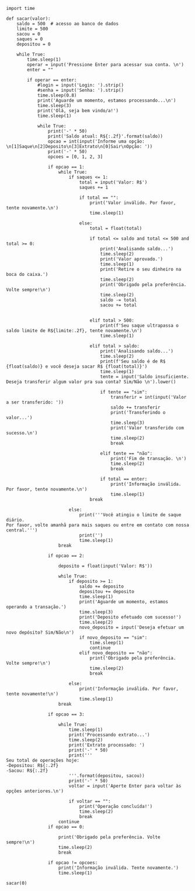     import time
    
    def sacar(valor):
        saldo = 500  # acesso ao banco de dados
        limite = 500
        sacou = 0
        saques = 0
        depositou = 0
    
        while True:
            time.sleep(1)
            operar = input('Pressione Enter para acessar sua conta. \n')
            enter = ""
    
            if operar == enter:
                #login = input('Login: ').strip()
                #senha = input('Senha: ').strip()
                time.sleep(0.8)
                print('Aguarde um momento, estamos processando...\n')
                time.sleep(3)
                print('Olá, seja bem vindo/a!')
                time.sleep(1)
    
                while True:
                    print('-' * 50)
                    print('Saldo atual: R${:.2f}'.format(saldo))
                    opcao = int(input('Informe uma opção: \n[1]Saque\n[2]Deposito\n[3]Extrato\n[0]Sair\nOpção: '))
                    print('-' * 50)
                    opcoes = [0, 1, 2, 3]
    
                    if opcao == 1:
                        while True:
                            if saques <= 1:
                                total = input('Valor: R$')
                                saques += 1
    
                                if total == "":
                                    print('Valor inválido. Por favor, tente novamente.\n')
                                    time.sleep(1)
    
                                else:
                                    total = float(total)
    
                                    if total <= saldo and total <= 500 and total >= 0:
                                        print('Analisando saldo...')
                                        time.sleep(2)
                                        print('Valor aprovado.')
                                        time.sleep(1)
                                        print('Retire o seu dinheiro na boca do caixa.')
                                        time.sleep(2)
                                        print('Obrigado pela preferência. Volte sempre!\n')
                                        time.sleep(2)
                                        saldo -= total
                                        sacou += total
    
    
                                    elif total > 500:
                                        print(f'Seu saque ultrapassa o saldo limite de R${limite:.2f}, tente novamente.\n')
                                        time.sleep(1)
    
                                    elif total > saldo:
                                        print('Analisando saldo...')
                                        time.sleep(2)
                                        print(f'Seu saldo é de R$ {float(saldo)} e você deseja sacar R$ {float(total)}')
                                        time.sleep(1)
                                        tente = input('Saldo insuficiente. Deseja transferir algum valor pra sua conta? Sim/Não \n').lower()
    
                                        if tente == "sim":
                                            transferir = int(input('Valor a ser transferido: '))
                                            saldo += transferir
                                            print('Transferindo o valor...')
                                            time.sleep(3)
                                            print('Valor transferido com sucesso.\n')
                                            time.sleep(2)
                                            break
    
                                        elif tente == "não":
                                            print('Fim de transação. \n')
                                            time.sleep(2)
                                            break
    
                                        if total == enter:
                                            print('Informação inválida. Por favor, tente novamente.\n')
                                            time.sleep(1)
                                    break
    
                            else:
                                print('''Você atingiu o limite de saque diário. 
    Por favor, volte amanhã para mais saques ou entre em contato com nossa central.''')
                                print('')
                                time.sleep(1)
                        break
    
                    if opcao == 2:
    
                        deposito = float(input('Valor: R$'))
    
                        while True:
                            if deposito >= 1:
                                saldo += deposito
                                depositou += deposito
                                time.sleep(1)
                                print('Aguarde um momento, estamos operando a transação.')
                                time.sleep(3)
                                print('Deposito efetuado com sucesso!')
                                time.sleep(2)
                                novo_deposito = input('Deseja efetuar um novo depósito? Sim/Não\n')
                                if novo_deposito == "sim":
                                    time.sleep(1)
                                    continue
                                elif novo_deposito == "não":
                                    print('Obrigado pela preferência. Volte sempre!\n')
                                    time.sleep(2)
                                    break
    
                            else:
                                print('Informação inválida. Por favor, tente novamente!\n')
                                time.sleep(1)
                        break
    
                    if opcao == 3:
    
                        while True:
                            time.sleep(1)
                            print('Processando extrato...')
                            time.sleep(2)
                            print('Extrato processado: ')
                            print('-' * 50)
                            print('''
    Seu total de operações hoje:
    -Depositou: R${:.2f}
    -Sacou: R${:.2f}
                            '''.format(depositou, sacou))
                            print('-' * 50)
                            voltar = input('Aperte Enter para voltar às opções anteriores.\n')
    
                            if voltar == "":
                                print('Operação concluída!')
                                time.sleep(2)
                                break
                        continue
                    if opcao == 0:
    
                        print('Obrigado pela preferência. Volte sempre!\n')
                        time.sleep(2)
                        break
    
                    if opcao != opcoes:
                        print('Informação inválida. Tente novamente.')
                        time.sleep(1)
    
    sacar(0)
